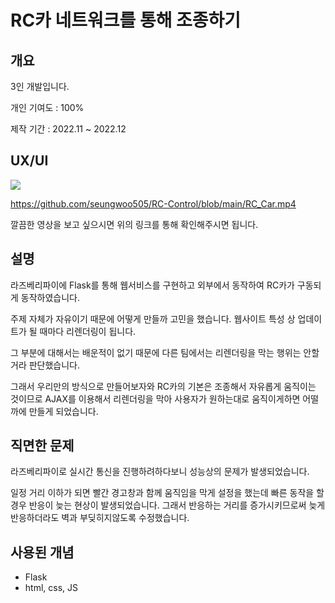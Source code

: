 # RC카 네트워크를 통해 조종하기

## 개요
3인 개발입니다.

개인 기여도 : 100%

제작 기간 : 2022.11 ~ 2022.12

## UX/UI
<img src="https://github.com/seungwoo505/RC-Control/blob/main/RC_Car.gif" weight="500"/>

<https://github.com/seungwoo505/RC-Control/blob/main/RC_Car.mp4>

깔끔한 영상을 보고 싶으시면 위의 링크를 통해 확인해주시면 됩니다.

## 설명
라즈베리파이에 Flask를 통해 웹서비스를 구현하고 외부에서 동작하여 RC카가 구동되게 동작하였습니다.

주제 자체가 자유이기 때문에 어떻게 만들까 고민을 했습니다. 웹사이트 특성 상 업데이트가 될 때마다 리렌더링이 됩니다.

그 부분에 대해서는 배운적이 없기 때문에 다른 팀에서는 리렌더링을 막는 행위는 안할거라 판단했습니다.

그래서 우리만의 방식으로 만들어보자와 RC카의 기본은 조종해서 자유롭게 움직이는 것이므로 AJAX를 이용해서 리렌더링을 막아 사용자가 원하는대로 움직이게하면 어떨까에 만들게 되었습니다.

## 직면한 문제
라즈베리파이로 실시간 통신을 진행하려하다보니 성능상의 문제가 발생되었습니다.

일정 거리 이하가 되면 빨간 경고창과 함께 움직임을 막게 설정을 했는데 빠른 동작을 할 경우
반응이 늦는 현상이 발생되었습니다. 그래서 반응하는 거리를 증가시키므로써 늦게 반응하더라도 벽과 부딪히지않도록 수정했습니다.


## 사용된 개념

- Flask
- html, css, JS
